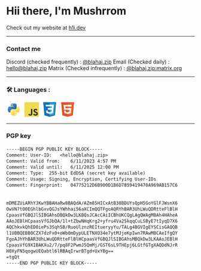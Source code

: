# Hii there, I'm Mushrrom

Check out my website at [h1i.dev](https://h1i.dev)

---
### Contact me
Discord (checked frequently) : [@blahaj.zip](<https://discord.com/users/683954422241427471>)
Email (Checked daily) : [hello@blahaj.zip](mailto:hello@blahaj.zip)
Matrix (Checked infrequently) : [@blahaj.zip:matrix.org](https://matrix.to/#/@blahaj.zip:matrix.org)

---
### :hammer_and_wrench: Languages :
<img src="https://github.com/devicons/devicon/blob/master/icons/python/python-original.svg" title="Python" alt="Python" width="40" height="40"/>&nbsp;
<img src="https://github.com/devicons/devicon/blob/master/icons/javascript/javascript-original.svg" title="js" alt="js" width="40" height="40"/>&nbsp;
<img src="https://github.com/devicons/devicon/blob/master/icons/css3/css3-original.svg" title="css" alt="css" width="40" height="40"/>&nbsp;
<img src="https://github.com/devicons/devicon/blob/master/icons/html5/html5-original.svg" title="html" alt="html" width="40" height="40"/>&nbsp;

---
### PGP key
```
-----BEGIN PGP PUBLIC KEY BLOCK-----
Comment: User-ID:	<hello@blahaj.zip>
Comment: Valid from:	6/11/2023 4:57 PM
Comment: Valid until:	6/11/2025 12:00 PM
Comment: Type:	255-bit EdDSA (secret key available)
Comment: Usage:	Signing, Encryption, Certifying User-IDs
Comment: Fingerprint:	04775212D6B900D1B6D7859419470A969AB157C6


mDMEZUiARhYJKwYBBAHaRw8BAQdA/AZm85HICxAtB38BDUYsQpH5GoYGlFJWsnX6
OwVN7tO0EGhlbGxvQGJsYWhhai56aXCImQQTFgoAQRYhBAR3UhLWuQDRtteFlBlH
CpaasVfGBQJlSIBGAhsDBQkDw3LKBQsJCAcCAiICBhUKCQgLAgQWAgMBAh4HAheA
AAoJEBlHCpaasVfGJbQA/1l+tZbwNHqKrg2+yfru4Va25kqqCuLSByE7tIyqD7X6
AQChkvkQhED0iePs3Sqh5B/RuoUlznzREItueryyYu/TALg4BGVIgEYSCisGAQQB
l1UBBQEBB0CZX7dzFx0+oWb0mDypULETNXO34e7ytMJjoKpIwn7RAwMBCAeIfgQY
FgoAJhYhBAR3UhLWuQDRtteFlBlHCpaasVfGBQJlSIBGAhsMBQkDw3LKAAoJEBlH
CpaasVfG9XIBAKXu2/7/pq8F2PwmJ5QmMj/GST6sL9THEpj6LGtfGTgXAQDdNJrR
H0XyFN5qogwUEQabtl6lRBAqIrwrBTgd+UxYBg==
=tgQt
-----END PGP PUBLIC KEY BLOCK-----
```
